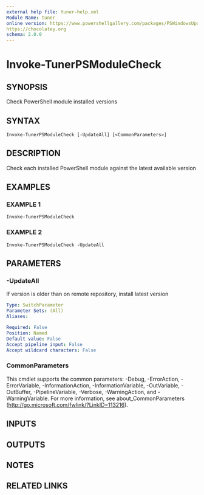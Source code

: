```yaml
---
external help file: tuner-help.xml
Module Name: tuner
online version: https://www.powershellgallery.com/packages/PSWindowsUpdate
https://chocolatey.org
schema: 2.0.0
---
```


# Invoke-TunerPSModuleCheck

## SYNOPSIS
Check PowerShell module installed versions

## SYNTAX

```
Invoke-TunerPSModuleCheck [-UpdateAll] [<CommonParameters>]
```

## DESCRIPTION
Check each installed PowerShell module against the latest available version

## EXAMPLES

### EXAMPLE 1
```
Invoke-TunerPSModuleCheck
```

### EXAMPLE 2
```
Invoke-TunerPSModuleCheck -UpdateAll
```

## PARAMETERS

### -UpdateAll
If version is older than on remote repository, install latest version

```yaml
Type: SwitchParameter
Parameter Sets: (All)
Aliases:

Required: False
Position: Named
Default value: False
Accept pipeline input: False
Accept wildcard characters: False
```

### CommonParameters
This cmdlet supports the common parameters: -Debug, -ErrorAction, -ErrorVariable, -InformationAction, -InformationVariable, -OutVariable, -OutBuffer, -PipelineVariable, -Verbose, -WarningAction, and -WarningVariable. For more information, see about_CommonParameters (http://go.microsoft.com/fwlink/?LinkID=113216).

## INPUTS

## OUTPUTS

## NOTES

## RELATED LINKS
